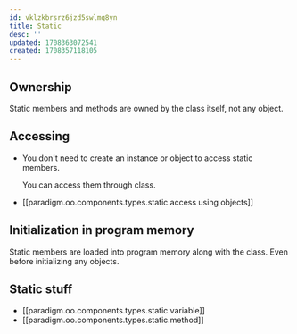 ```yaml
---
id: vklzkbrsrz6jzd5swlmq8yn
title: Static
desc: ''
updated: 1708363072541
created: 1708357118105
---
```



## Ownership

Static members and methods are owned by the class itself, not any object.

## Accessing

- You don't need to create an instance or object to access static members.

    You can access them through class.

- [[paradigm.oo.components.types.static.access using objects]]


## Initialization in program memory

Static members are loaded into program memory along with the class. Even before initializing any objects.

## Static stuff

- [[paradigm.oo.components.types.static.variable]]
- [[paradigm.oo.components.types.static.method]]
